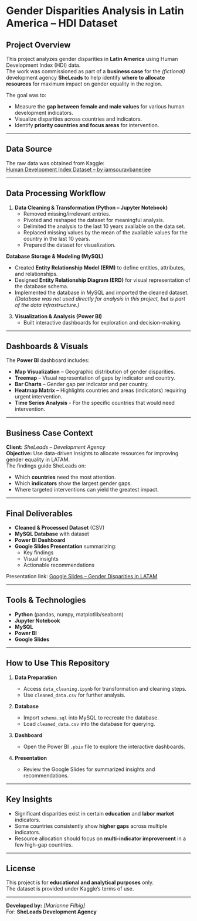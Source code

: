 # Gender Disparities Analysis in Latin America – HDI Dataset

## Project Overview
This project analyzes gender disparities in **Latin America** using Human Development Index (HDI) data.  
The work was commissioned as part of a **business case** for the *(fictional)* development agency **SheLeads** to help identify **where to allocate resources** for maximum impact on gender equality in the region.

The goal was to:
- Measure the **gap between female and male values** for various human development indicators.
- Visualize disparities across countries and indicators.
- Identify **priority countries and focus areas** for intervention.

---

## Data Source
The raw data was obtained from Kaggle:  
[Human Development Index Dataset – by iamsouravbanerjee](https://www.kaggle.com/datasets/iamsouravbanerjee/human-development-index-dataset)

---

## Data Processing Workflow
1. **Data Cleaning & Transformation (Python – Jupyter Notebook)**  
   - Removed missing/irrelevant entries.
   - Pivoted and reshaped the dataset for meaningful analysis.
   - Delimited the analysis to the last 10 years available on the data set.
   - Replaced missing values by the mean of the available values for the country in the last 10 years.
   - Prepared the dataset for visualization.

**Database Storage & Modeling (MySQL)**  
   - Created **Entity Relationship Model (ERM)** to define entities, attributes, and relationships.
   - Designed **Entity Relationship Diagram (ERD)** for visual representation of the database schema.
   - Implemented the database in MySQL and imported the cleaned dataset.  
   *(Database was not used directly for analysis in this project, but is part of the data infrastructure.)*

3. **Visualization & Analysis (Power BI)**  
   - Built interactive dashboards for exploration and decision-making.

---

## Dashboards & Visuals
The **Power BI** dashboard includes:
- **Map Visualization** – Geographic distribution of gender disparities.
- **Treemap** – Visual representation of gaps by indicator and country.
- **Bar Charts** – Gender gap per indicator and per country.
- **Heatmap Matrix** – Highlights countries and areas (indicators) requiring urgent intervention.
- **Time Series Analysis** - For the specific countries that would need intervention.

---

## Business Case Context
**Client:** *SheLeads – Development Agency*  
**Objective:** Use data-driven insights to allocate resources for improving gender equality in LATAM.  
The findings guide SheLeads on:
- Which **countries** need the most attention.
- Which **indicators** show the largest gender gaps.
- Where targeted interventions can yield the greatest impact.

---

## Final Deliverables
- **Cleaned & Processed Dataset** (CSV)
- **MySQL Database** with dataset
- **Power BI Dashboard**
- **Google Slides Presentation** summarizing:
  - Key findings
  - Visual insights
  - Actionable recommendations

Presentation link: [Google Slides – Gender Disparities in LATAM](https://docs.google.com/presentation/d/1CbUGACFEyqth5rBKVbayTf_g_Xf6tTc3lATvPJ-INR4/edit?slide=id.g374957d0174_0_1592)

---

## Tools & Technologies
- **Python** (pandas, numpy, matplotlib/seaborn)
- **Jupyter Notebook**
- **MySQL**
- **Power BI**
- **Google Slides**

---

##  How to Use This Repository
1. **Data Preparation**
   - Access `data_cleaning.ipynb` for transformation and cleaning steps.
   - Use `cleaned_data.csv` for further analysis.

2. **Database**
   - Import `schema.sql` into MySQL to recreate the database.
   - Load `cleaned_data.csv` into the database for querying.

3. **Dashboard**
   - Open the Power BI `.pbix` file to explore the interactive dashboards.

4. **Presentation**
   - Review the Google Slides for summarized insights and recommendations.

---

## Key Insights
- Significant disparities exist in certain **education** and **labor market** indicators.
- Some countries consistently show **higher gaps** across multiple indicators.
- Resource allocation should focus on **multi-indicator improvement** in a few high-gap countries.

---

## License
This project is for **educational and analytical purposes** only.  
The dataset is provided under Kaggle’s terms of use.

---

**Developed by:** *[Marianne Filbig]*  
For: **SheLeads Development Agency**
